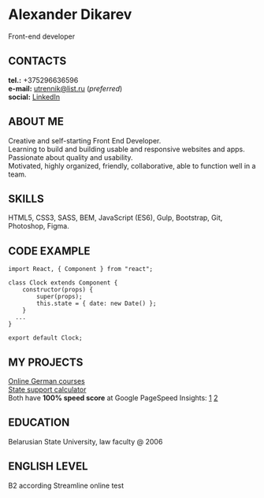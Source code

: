 # Alexander Dikarev
Front-end developer

## CONTACTS
**tel.:** +375296636596\
**e-mail:** utrennik@list.ru (*preferred*)\
**social:** [LinkedIn](https://www.linkedin.com/in/alexander-d-07bb2a201/)

## ABOUT ME
Creative and self-starting Front End Developer.\
Learning to build and building usable and responsive websites and apps.\
Passionate about quality and usability.\
Motivated, highly organized, friendly, collaborative, able to function well in a team.

## SKILLS
HTML5, CSS3, SASS, BEM, JavaScript (ES6), Gulp, Bootstrap, Git, Photoshop, Figma.

## CODE EXAMPLE
```
import React, { Component } from "react";

class Clock extends Component {
	constructor(props) {
		super(props);
		this.state = { date: new Date() };
	}
  ...
}

export default Clock;
```
## MY PROJECTS
[Online German courses](http://sicherdeutsch.de/)\
[State support calculator](http://gospod.by/)\
Both have **100% speed score** at Google PageSpeed Insights: [1](https://developers.google.com/speed/pagespeed/insights/?hl=en&url=http%3A%2F%2Fsicherdeutsch.de) [2](https://developers.google.com/speed/pagespeed/insights/?hl=en&url=http%3A%2F%2Fgospod.by%2F)

## EDUCATION
Belarusian State University, law faculty @ 2006

## ENGLISH LEVEL
B2 according Streamline online test
